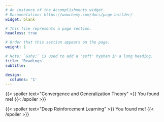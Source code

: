```yaml
---
# An instance of the Accomplishments widget.
# Documentation: https://wowchemy.com/docs/page-builder/
widget: blank

# This file represents a page section.
headless: true

# Order that this section appears on the page.
weight: 1

# Note: `&shy;` is used to add a 'soft' hyphen in a long heading.
title: 'Readings'
subtitle:

design:
  columns: '1' 
---
```


{{< spoiler text="Convergence and Generalization Theory" >}}
You found me!
{{< /spoiler >}}

{{< spoiler text="Deep Reinforcement Learning" >}}
You found me!
{{< /spoiler >}}
